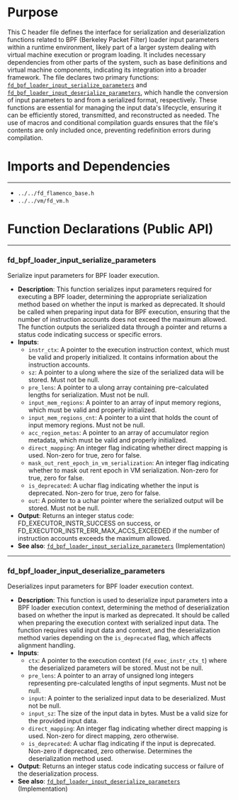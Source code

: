 # Purpose
This C header file defines the interface for serialization and deserialization functions related to BPF (Berkeley Packet Filter) loader input parameters within a runtime environment, likely part of a larger system dealing with virtual machine execution or program loading. It includes necessary dependencies from other parts of the system, such as base definitions and virtual machine components, indicating its integration into a broader framework. The file declares two primary functions: [`fd_bpf_loader_input_serialize_parameters`](#fd_bpf_loader_input_serialize_parameters) and [`fd_bpf_loader_input_deserialize_parameters`](#fd_bpf_loader_input_deserialize_parameters), which handle the conversion of input parameters to and from a serialized format, respectively. These functions are essential for managing the input data's lifecycle, ensuring it can be efficiently stored, transmitted, and reconstructed as needed. The use of macros and conditional compilation guards ensures that the file's contents are only included once, preventing redefinition errors during compilation.
# Imports and Dependencies

---
- `../../fd_flamenco_base.h`
- `../../vm/fd_vm.h`


# Function Declarations (Public API)

---
### fd\_bpf\_loader\_input\_serialize\_parameters<!-- {{#callable_declaration:fd_bpf_loader_input_serialize_parameters}} -->
Serialize input parameters for BPF loader execution.
- **Description**: This function serializes input parameters required for executing a BPF loader, determining the appropriate serialization method based on whether the input is marked as deprecated. It should be called when preparing input data for BPF execution, ensuring that the number of instruction accounts does not exceed the maximum allowed. The function outputs the serialized data through a pointer and returns a status code indicating success or specific errors.
- **Inputs**:
    - `instr_ctx`: A pointer to the execution instruction context, which must be valid and properly initialized. It contains information about the instruction accounts.
    - `sz`: A pointer to a ulong where the size of the serialized data will be stored. Must not be null.
    - `pre_lens`: A pointer to a ulong array containing pre-calculated lengths for serialization. Must not be null.
    - `input_mem_regions`: A pointer to an array of input memory regions, which must be valid and properly initialized.
    - `input_mem_regions_cnt`: A pointer to a uint that holds the count of input memory regions. Must not be null.
    - `acc_region_metas`: A pointer to an array of accumulator region metadata, which must be valid and properly initialized.
    - `direct_mapping`: An integer flag indicating whether direct mapping is used. Non-zero for true, zero for false.
    - `mask_out_rent_epoch_in_vm_serialization`: An integer flag indicating whether to mask out rent epoch in VM serialization. Non-zero for true, zero for false.
    - `is_deprecated`: A uchar flag indicating whether the input is deprecated. Non-zero for true, zero for false.
    - `out`: A pointer to a uchar pointer where the serialized output will be stored. Must not be null.
- **Output**: Returns an integer status code: FD_EXECUTOR_INSTR_SUCCESS on success, or FD_EXECUTOR_INSTR_ERR_MAX_ACCS_EXCEEDED if the number of instruction accounts exceeds the maximum allowed.
- **See also**: [`fd_bpf_loader_input_serialize_parameters`](fd_bpf_loader_serialization.c.driver.md#fd_bpf_loader_input_serialize_parameters)  (Implementation)


---
### fd\_bpf\_loader\_input\_deserialize\_parameters<!-- {{#callable_declaration:fd_bpf_loader_input_deserialize_parameters}} -->
Deserializes input parameters for BPF loader execution context.
- **Description**: This function is used to deserialize input parameters into a BPF loader execution context, determining the method of deserialization based on whether the input is marked as deprecated. It should be called when preparing the execution context with serialized input data. The function requires valid input data and context, and the deserialization method varies depending on the `is_deprecated` flag, which affects alignment handling.
- **Inputs**:
    - `ctx`: A pointer to the execution context (`fd_exec_instr_ctx_t`) where the deserialized parameters will be stored. Must not be null.
    - `pre_lens`: A pointer to an array of unsigned long integers representing pre-calculated lengths of input segments. Must not be null.
    - `input`: A pointer to the serialized input data to be deserialized. Must not be null.
    - `input_sz`: The size of the input data in bytes. Must be a valid size for the provided input data.
    - `direct_mapping`: An integer flag indicating whether direct mapping is used. Non-zero for direct mapping, zero otherwise.
    - `is_deprecated`: A uchar flag indicating if the input is deprecated. Non-zero if deprecated, zero otherwise. Determines the deserialization method used.
- **Output**: Returns an integer status code indicating success or failure of the deserialization process.
- **See also**: [`fd_bpf_loader_input_deserialize_parameters`](fd_bpf_loader_serialization.c.driver.md#fd_bpf_loader_input_deserialize_parameters)  (Implementation)


